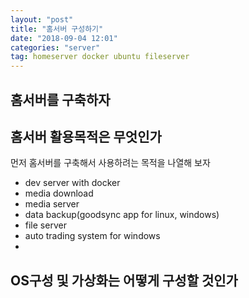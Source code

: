 ```yaml
---
layout: "post"
title: "홈서버 구성하기"
date: "2018-09-04 12:01"
categories: "server"
tag: homeserver docker ubuntu fileserver
---
```


## 홈서버를 구축하자

## 홈서버 활용목적은 무엇인가

먼저 홈서버를 구축해서 사용하려는 목적을 나열해 보자

- dev server with docker
- media download
- media server 
- data backup(goodsync app for linux, windows)
- file server
- auto trading system for windows
- 

## OS구성 및 가상화는 어떻게 구성할 것인가


